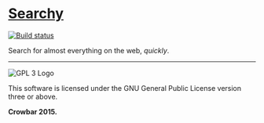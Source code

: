 [Searchy](http://deavmi.github.io/Searchy/)
=======
[![Build status](https://ci.appveyor.com/api/projects/status/quwpq5obqa7731i7)](https://ci.appveyor.com/project/deavmi/searchy)

Search for almost everything on the web, _quickly_.

<hr>

![GPL 3 Logo](http://www.gnu.org/graphics/gplv3-127x51.png)

This software is licensed under the GNU General Public License version three or above.

**Crowbar 2015.**
